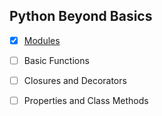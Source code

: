 ## Python Beyond Basics

- [x] [Modules](./modules-organizing-programs)
- [ ] Basic Functions
- [ ] Closures and Decorators
- [ ] Properties and Class Methods




